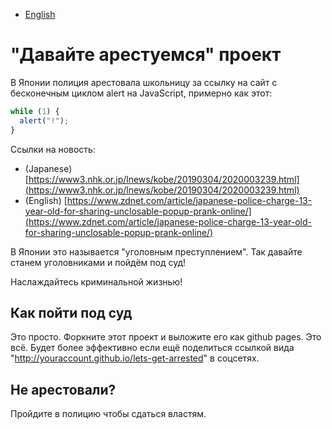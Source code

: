 - [English](README.md)

# "Давайте арестуемся" проект

В Японии полиция арестовала школьницу за ссылку на сайт с бесконечным циклом alert на JavaScript, примерно как этот:

```js
while (1) {
  alert("!");
}
```

Cсылки на новость:

- (Japanese) [https://www3.nhk.or.jp/lnews/kobe/20190304/2020003239.html](https://www3.nhk.or.jp/lnews/kobe/20190304/2020003239.html)
- (English) [https://www.zdnet.com/article/japanese-police-charge-13-year-old-for-sharing-unclosable-popup-prank-online/](https://www.zdnet.com/article/japanese-police-charge-13-year-old-for-sharing-unclosable-popup-prank-online/)

В Японии это называется "уголовным преступлением". Так давайте станем уголовниками и пойдём под суд!

Наслаждайтесь криминальной жизнью!

## Как пойти под суд

Это просто. Форкните этот проект и выложите его как github pages. Это всё. Будет более эффективно если ещё поделиться ссылкой вида "http://youraccount.github.io/lets-get-arrested" в соцсетях.

## Не арестовали?

Пройдите в полицию чтобы сдаться властям.
